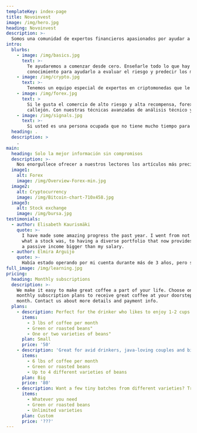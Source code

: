 ```yaml
---
templateKey: index-page
title: Novoinvest
image: /img/hero.jpg
heading: Novoinvest
description: >-
  Somos una comunidad de expertos financieros apasionados por ayudar a otros a mejorar sus conocimientos financieros. No importa si es un inversor principiante o experto, definitivamente encontrará algo dentro de nuestra biblioteca de contenido que lo ayudará a mejorar sus estrategias de inversión.
intro:
  blurbs:
    - image: /img/basics.jpg
      text: >-
        Te ayudaremos a comenzar desde cero. Enseñarle todo lo que hay que saber sobre inversión y comercio. Comenzarás con la derecha
        conocimiento para ayudarlo a evaluar el riesgo y predecir los mercados.
    - image: /img/crypto.jpg
      text: >-
        Tenemos un equipo especial de expertos en criptomonedas que le proporcionará conocimiento interno en el mundo de las criptomonedas, le enseñará cómo navegar en el mercado de este tipo de activo salvaje y lo ayudará a evitar algunos de los obstáculos que conlleva invertir en él.
    - image: /img/forex.jpg
      text: >
        Si le gusta el comercio de alto riesgo y alta recompensa, forex es justo lo que necesita.
        callejón. Con nuestras técnicas avanzadas de análisis técnico y nuestra comunidad de comerciantes, lo ayudaremos a prepararse para el éxito.
    - image: /img/signals.jpg
      text: >-
        Si usted es una persona ocupada que no tiene mucho tiempo para estudiar los mercados por sí mismo, puede confiar en nosotros para que hagamos el trabajo duro por usted y le proporcionemos las señales comerciales más precisas y de bajo riesgo.
  heading: .
  description: >
    .
main:
  heading: Solo la mejor información sin compromisos
  description: >-
    Nos enorgullece ofrecer a nuestros lectores los artículos más precisos y mejor investigados. Valoramos la calidad de nuestro contenido, ya que es el atributo más importante que nos separa de nuestros competidores. Nuestros expertos se encuentran entre los mejores de sus respectivos campos, pero sobre todo les apasiona ayudar a nuestros clientes a alcanzar sus objetivos. Armado con el conocimiento que le brindamos, podrá dominar el comercio y la inversión en muy poco tiempo.
  image1:
    alt: Forex
    image: /img/Overview-Forex-min.jpg
  image2:
    alt: Cryptocurrency
    image: /img/Bitcoin-chart-710x458.jpg
  image3:
    alt: Stock exchange
    image: /img/bursa.jpg
testimonials:
  - author: Elisabeth Kaurismäki
    quote: >-
      I have made some amazing progress the past year. I went from not knowing
      what a stock was, to having a diverse portfolio that now provides me with
      a passive income bigger than my salary.
  - author: Elmira Arguijo
    quote: >-
      Había estado operando por mi cuenta durante más de 3 años, pero sin mucho éxito. El Dr. Giovanna me ayudó a refinar mi estrategia comercial y pude duplicar mi inversión.
full_image: /img/learning.jpg
pricing:
  heading: Monthly subscriptions
  description: >-
    We make it easy to make great coffee a part of your life. Choose one of our
    monthly subscription plans to receive great coffee at your doorstep each
    month. Contact us about more details and payment info.
  plans:
    - description: Perfect for the drinker who likes to enjoy 1-2 cups per day.
      items:
        - 3 lbs of coffee per month
        - Green or roasted beans"
        - One or two varieties of beans"
      plan: Small
      price: '50'
    - description: 'Great for avid drinkers, java-loving couples and bigger crowds'
      items:
        - 6 lbs of coffee per month
        - Green or roasted beans
        - Up to 4 different varieties of beans
      plan: Big
      price: '80'
    - description: Want a few tiny batches from different varieties? Try our custom plan
      items:
        - Whatever you need
        - Green or roasted beans
        - Unlimited varieties
      plan: Custom
      price: '???'
---
```


